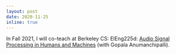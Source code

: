 ```yaml
---
layout: post
date: 2020-11-25
inline: true
---
```


In Fall 2021, I will co-teach at Berkeley CS: ElEng225d: [Audio Signal Processing in Humans and Machines](https://classes.berkeley.edu/content/2021-fall-eleng-225d-001-lec-001) (with Gopala Anumanchipalli).